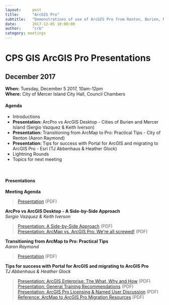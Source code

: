 ```yaml
---
layout:     post
title:      "ArcGIS Pro"
subtitle:   "Demonstrations of use of ArcGIS Pro from Renton, Burien, Mercer Island & Esri"
date:       2017-12-05 10:00:00
author:     "crb"
category: meetings
---
```


<h1>CPS GIS ArcGIS Pro Presentations</h1>
<h2>December 2017</h2>
<strong>When:</strong> Tuesday, December 5 2017, 10am-12pm<br />
<strong>Where:</strong> City of Mercer Island City Hall, Council Chambers

<h4>Agenda</h4>
<ul>
  <li>Introductions</li>
  <li><strong>Presentation: </strong>ArcPro vs ArcGIS Desktop - Cities of Burien and Mercer Island (Sergio Vazquez &amp; Keith Iverson)</li>
  <li><strong>Presentation: </strong>Transitioning from ArcMap to Pro: Practical Tips - City of Renton (Aaron Raymond)</li>
  <li><strong>Presentation: </strong>Tips for success with Portal for ArcGIS and migrating to ArcGIS Pro - Esri (TJ Abbenhaus &amp; Heather Glock)</li>
  <li>Lightning Rounds</li>
  <li>Topics for next meeting</li>
</ul>

<br />

<h4>Presentations</h4>
<strong>Meeting Agenda</strong><br />
<blockquote>
  <a href="/docs/2017/12/CPS-GIS+User+Group+Meeting+December+2017.pdf">Presentation</a> (PDF)
</blockquote>

<strong>ArcPro vs ArcGIS Desktop - A Side-by-Side Approach</strong><br />
<em>Sergio Vazquez &amp; Keith Iverson</em>
<blockquote>
  <a href="/docs/2017/12/ArcGISPro-SideBySideApproach-SergioVazquezCityOfBurien.pdf">Presentation: A Side-by-Side Approach</a> (PDF)<br />
  <a href="/docs/2017/12/ArcGISPro-vs-ArcMap-KeithIversonCityOfMercerIsland.pdf">Presentation: ArcMap vs. ArcGIS Pro: We're all screwed!</a> (PDF)
</blockquote>

<strong>Transitioning from ArcMap to Pro: Practical Tips</strong><br />
<em>Aaron Raymond</em>
<blockquote>
  <a href="/docs/2017/12/ArcGISPro-Notes+on+Transition-AaronRaymondCityOfRenton.pdf">Presentation</a> (PDF)
</blockquote>

<strong>Tips for success with Portal for ArcGIS and migrating to ArcGIS Pro</strong><br />
<em>TJ Abbenhaus &amp; Heather Glock</em>
<blockquote>
  <a href="/docs/2017/12/ArcGIS+Enterprise-The+What,+Why+and+How-ESRI-HeatherGlock&TJAbbenhaus.pdf">Presentation: ArcGIS Enterprise: The What, Why and How</a> (PDF)<br />
  <a href="/docs/2017/12/ArcGIS+Pro-General+Training+Recommendations_October+2017-ESRI-HeatherGlock&TJAbbenhaus.pdf">Presentation: General Training Recommendations</a> (PDF)<br />
  <a href="/docs/2017/12/ArcGIS+Pro+Licensing-Named+Users-ESRI-HeatherGlock&TJAbbenhaus.pdf">Presentation: ArcGIS Pro Licensing &amp; Named User Discussion</a> (PDF)<br />
  <a href="/docs/2017/12/ArcGIS+Pro+Migration-ESRI-HeatherGlock&TJAbbenhaus.pdf">Reference: ArcMap to ArcGIS Pro Migration Resources</a> (PDF)
</blockquote>
